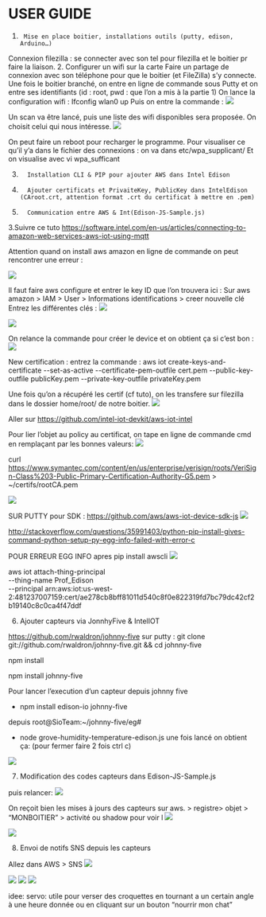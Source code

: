 # USER GUIDE
1.      Mise en place boitier, installations outils (putty, edison, Arduino…)
Connexion filezilla : se connecter avec son tel pour filezilla et le boitier pr faire la liaison.
2.       Configurer un wifi sur la carte
Faire un partage de connexion avec son téléphone pour que le boitier (et FileZilla) s’y connecte.
Une fois le boitier branché, on entre en ligne de commande sous Putty et on entre ses identifiants (id : root, pwd : que l’on a mis à la partie 1)
On lance la configuration wifi :
Ifconfig wlan0 up
Puis on entre la commande :
<img src="https://github.com/Miage-Paris-Ouest/SIoT/blob/master/img/config-edison.PNG"/>

Un scan va être lancé, puis une liste des wifi disponibles sera proposée.
On choisit celui qui nous intéresse.
<img src="https://github.com/Miage-Paris-Ouest/SIoT/blob/master/img/config-wifi.PNG"/>


On peut faire un reboot pour recharger le programme.
Pour visualiser ce qu’il y’a dans le fichier des connexions : on va dans etc/wpa_supplicant/
Et on visualise avec vi wpa_sufficant
 
3.       Installation CLI & PIP pour ajouter AWS dans Intel Edison
4.       Ajouter certificats et PrivaiteKey, PublicKey dans IntelEdison (CAroot.crt, attention format .crt du certificat à mettre en .pem)
5.       Communication entre AWS & Int(Edison-JS-Sample.js)
 
 3.Suivre ce tuto
https://software.intel.com/en-us/articles/connecting-to-amazon-web-services-aws-iot-using-mqtt
 
Attention quand on install aws amazon en ligne de commande on peut rencontrer une erreur :

<img src="https://github.com/Miage-Paris-Ouest/SIoT/blob/master/img/error.PNG"/>




Il faut faire aws configure et entrer le key ID  que l’on trouvera ici :
Sur aws amazon > IAM > User > Informations identifications > creer nouvelle clé
Entrez les différentes clés :
<img src="https://github.com/Miage-Paris-Ouest/SIoT/blob/master/img/aws_amazon.PNG"/>

<img src="https://github.com/Miage-Paris-Ouest/SIoT/blob/master/img/creez-cl%C3%A9.PNG"/>




On relance la commande pour créer le device et on obtient ça si c’est bon :
<img src="https://github.com/Miage-Paris-Ouest/SIoT/blob/master/img/command.PNG"/>



New certification : entrez la commande :
aws iot create-keys-and-certificate --set-as-active --certificate-pem-outfile cert.pem --public-key-outfile publicKey.pem --private-key-outfile privateKey.pem
 
Une fois qu’on a récupéré les certif (cf tuto), on les transfere sur filezilla dans le dossier home/root/ de notre boitier.
<img src="https://github.com/Miage-Paris-Ouest/SIoT/blob/master/img/filezilla-conf.PNG"/>

 
Aller sur https://github.com/intel-iot-devkit/aws-iot-intel
 
Pour lier l’objet au policy au certificat, on tape en ligne de commande cmd en remplaçant par les bonnes valeurs:
<img src="https://github.com/Miage-Paris-Ouest/SIoT/blob/master/img/certificat.PNG"/>


 curl https://www.symantec.com/content/en/us/enterprise/verisign/roots/VeriSign-Class%203-Public-Primary-Certification-Authority-G5.pem > ~/certifs/rootCA.pem

<img src="https://github.com/Miage-Paris-Ouest/SIoT/blob/master/img/filezilla-conf2.PNG"/>

 
 

SUR PUTTY pour SDK : https://github.com/aws/aws-iot-device-sdk-js
<img src="https://github.com/Miage-Paris-Ouest/SIoT/blob/master/img/install-aws.PNG"/>

 
 
http://stackoverflow.com/questions/35991403/python-pip-install-gives-command-python-setup-py-egg-info-failed-with-error-c
 
POUR ERREUR EGG INFO apres pip install awscli
<img src="https://github.com/Miage-Paris-Ouest/SIoT/blob/master/img/error-2.PNG"/>

 
aws iot attach-thing-principal               	\
	 --thing-name Prof_Edison                      	\
 	--principal arn:aws:iot:us-west-2:481237007159:cert/ae278cb8bff81011d540c8f0e822319fd7bc79dc42cf2b19140c8c0ca4f47ddf

 
 
 
6.	Ajouter capteurs via JonnhyFive & IntelIOT
 
https://github.com/rwaldron/johnny-five
sur putty :
git clone git://github.com/rwaldron/johnny-five.git && cd johnny-five
 
npm install
 
npm install johnny-five
 
Pour lancer l’execution d’un capteur depuis johnny five
 
-  npm install edison-io johnny-five
 
depuis root@SioTeam:~/johnny-five/eg#
- node grove-humidity-temperature-edison.js
une fois lancé on obtient ça: 
(pour fermer faire 2 fois ctrl c)
<img src="https://github.com/Miage-Paris-Ouest/SIoT/blob/master/img/config-therm.PNG"/>


7. Modification des codes capteurs dans Edison-JS-Sample.js

puis relancer:
<img src="https://github.com/Miage-Paris-Ouest/SIoT/blob/master/img/config-init.PNG"/>


On reçoit bien les mises à jours des capteurs sur aws. > registre> objet > “MONBOITIER” > activité ou shadow pour voir l
<img src="https://github.com/Miage-Paris-Ouest/SIoT/blob/master/img/shadow.PNG"/>



<img src="https://github.com/Miage-Paris-Ouest/SIoT/blob/master/img/document-shadow.PNG"/>


8. Envoi de notifs SNS depuis les capteurs

Allez dans AWS > SNS
<img src="https://github.com/Miage-Paris-Ouest/SIoT/blob/master/img/action.PNG"/>



<img src="https://github.com/Miage-Paris-Ouest/SIoT/blob/master/img/source_message.PNG"/>


<img src="https://github.com/Miage-Paris-Ouest/SIoT/blob/master/img/config-action.PNG"/>


 <img src="https://github.com/Miage-Paris-Ouest/SIoT/blob/master/img/abonnements.PNG"/>
 

idee: servo: utile pour verser des croquettes en tournant a un certain angle à une heure donnée ou en cliquant sur un bouton “nourrir mon chat”